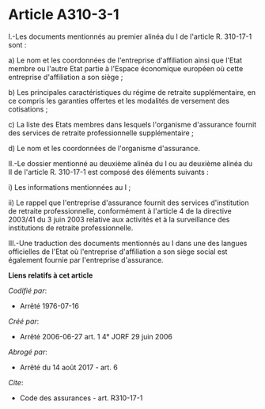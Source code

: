 # Article A310-3-1

I.-Les documents mentionnés au premier alinéa du I de l'article R. 310-17-1 sont : 

a) Le nom et les coordonnées de l'entreprise d'affiliation ainsi que l'Etat membre ou l'autre Etat partie à l'Espace
économique européen où cette entreprise d'affiliation a son siège ; 

b) Les principales caractéristiques du régime de retraite supplémentaire, en ce compris les garanties offertes et les
modalités de versement des cotisations ; 

c) La liste des Etats membres dans lesquels l'organisme d'assurance fournit des services de retraite professionnelle
supplémentaire ; 

d) Le nom et les coordonnées de l'organisme d'assurance. 

II.-Le dossier mentionné au deuxième alinéa du I ou au deuxième alinéa du II de l'article R. 310-17-1 est composé des
éléments suivants : 

i) Les informations mentionnées au I ; 

ii) Le rappel que l'entreprise d'assurance fournit des services d'institution de retraite professionnelle, conformément à
l'article 4 de la directive 2003/41 du 3 juin 2003 relative aux activités et à la surveillance des institutions de retraite
professionnelle. 

III.-Une traduction des documents mentionnés au I dans une des langues officielles de l'Etat où l'entreprise d'affiliation a
son siège social est également fournie par l'entreprise d'assurance.

**Liens relatifs à cet article**

_Codifié par_:

  - Arrêté 1976-07-16

_Créé par_:

  - Arrêté 2006-06-27 art. 1 4° JORF 29 juin 2006

_Abrogé par_:

  - Arrêté du 14 août 2017 - art. 6

_Cite_:

  - Code des assurances - art. R310-17-1
